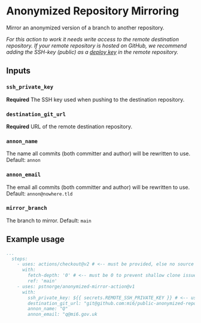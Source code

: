# Anonymized Repository Mirroring
Mirror an anonymized version of a branch to another repository.

_For this action to work it needs write access to the remote destination repository. If your remote repository is hosted on GitHub, we recommend adding the SSH-key (public) as a [deploy key](https://docs.github.com/en/free-pro-team@latest/developers/overview/managing-deploy-keys#deploy-keys) in the remote repository._

## Inputs

### `ssh_private_key`

**Required** The SSH key used when pushing to the destination repository.

### `destination_git_url`

**Required** URL of the remote destination repository.

### `annon_name`

The name all commits (both committer and author) will be rewritten to use. Default: `annon`

### `annon_email`

The email all commits (both committer and author) will be rewritten to use. Default: `annon@nowhere.tld`

### `mirror_branch`

The branch to mirror. Default: `main`

## Example usage

```yaml
...
  steps:
    - uses: actions/checkout@v2 # <-- must be provided, else no source repo is provided to anonymized-mirror-action
      with:
        fetch-depth: '0' # <-- must be 0 to prevent shallow clone issues
        ref: 'main'
    - uses: pstnorge/anonymized-mirror-action@v1
      with:
        ssh_private_key: ${{ secrets.REMOTE_SSH_PRIVATE_KEY }} # <-- use GitHub secrets for the SSH key
        destination_git_url: "git@github.com:mi6/public-anonymized-repo.git"
        annon_name: "Q"
        annon_email: "q@mi6.gov.uk
```
